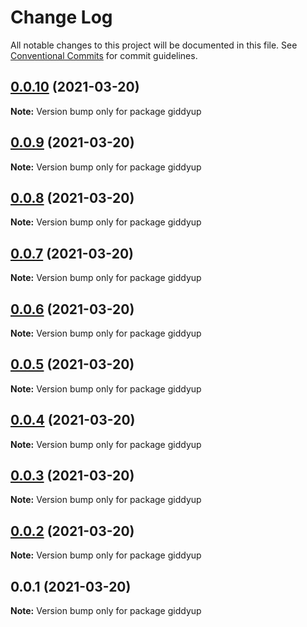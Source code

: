 # Change Log

All notable changes to this project will be documented in this file.
See [Conventional Commits](https://conventionalcommits.org) for commit guidelines.

## [0.0.10](https://github.com/tokenrodeo/Rodeo/compare/giddyup@0.0.9...giddyup@0.0.10) (2021-03-20)

**Note:** Version bump only for package giddyup





## [0.0.9](https://github.com/tokenrodeo/Rodeo/compare/giddyup@0.0.8...giddyup@0.0.9) (2021-03-20)

**Note:** Version bump only for package giddyup





## [0.0.8](https://github.com/tokenrodeo/Rodeo/compare/giddyup@0.0.7...giddyup@0.0.8) (2021-03-20)

**Note:** Version bump only for package giddyup





## [0.0.7](https://github.com/tokenrodeo/Rodeo/compare/giddyup@0.0.6...giddyup@0.0.7) (2021-03-20)

**Note:** Version bump only for package giddyup





## [0.0.6](https://github.com/tokenrodeo/Rodeo/compare/giddyup@0.0.5...giddyup@0.0.6) (2021-03-20)

**Note:** Version bump only for package giddyup





## [0.0.5](https://github.com/tokenrodeo/Rodeo/compare/giddyup@0.0.4...giddyup@0.0.5) (2021-03-20)

**Note:** Version bump only for package giddyup





## [0.0.4](https://github.com/tokenrodeo/Rodeo/compare/giddyup@0.0.3...giddyup@0.0.4) (2021-03-20)

**Note:** Version bump only for package giddyup





## [0.0.3](https://github.com/tokenrodeo/Rodeo/compare/giddyup@0.0.2...giddyup@0.0.3) (2021-03-20)

**Note:** Version bump only for package giddyup





## [0.0.2](https://github.com/tokenrodeo/Rodeo/compare/giddyup@0.0.1...giddyup@0.0.2) (2021-03-20)

**Note:** Version bump only for package giddyup





## 0.0.1 (2021-03-20)

**Note:** Version bump only for package giddyup
